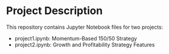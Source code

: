 # Project Description

This repository contains Jupyter Notebook files for two projects:

- project1.ipynb: Momentum-Based 150/50 Strategy
- project2.ipynb: Growth and Profitability Strategy Features
